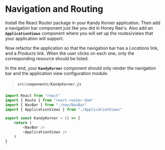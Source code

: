# Navigation and Routing

Install the React Router package in your Kandy Korner application. Then add a navigation bar component just like you did in Honey Rae's. Also add an **`ApplicationViews`** component where you will set up the routes/views that your application will support.

Now refactor the application so that the navigation bar has a _Locations_ link, and a _Products_ link. When the user clicks on each one, only the corresponding resource should be listed.

In the end, your **`KandyKorner`** component should only render the navigation bar and the application view configuration module.

> ##### `src/components/KandyKorner.js`

```js
import React from "react"
import { Route } from "react-router-dom"
import { NavBar } from "./nav/NavBar"
import { ApplicationViews } from "./ApplicationViews"

export const KandyKorner = () => {
    return (
        <NavBar />
        <ApplicationViews />
    )
}
`
